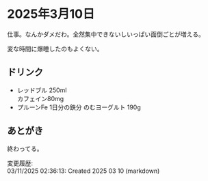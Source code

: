 # 2025年3月10日

仕事。なんかダメだわ。全然集中できないしいっぱい面倒ごとが増える。

変な時間に爆睡したのもよくない。

## ドリンク

- レッドブル 250ml  
カフェイン80mg
- プルーンFe 1日分の鉄分 のむヨーグルト 190g

## あとがき

終わってる。

変更履歴:  
03/11/2025 02:36:13: Created 2025 03 10 (markdown)  
